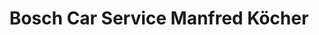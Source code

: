 ---
title: "Bosch Car Service Manfred Köcher"
url: /bad-nauheim/bosch-car-service-manfred-koecher/
shop: Autowerkstatt
---